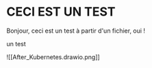 # CECI EST UN TEST
Bonjour, ceci est un test à partir d'un fichier, oui !

un test

![[After_Kubernetes.drawio.png]]
